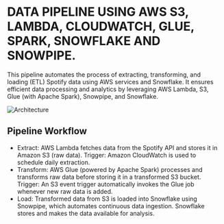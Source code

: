 # DATA PIPELINE USING AWS S3, LAMBDA, CLOUDWATCH, GLUE, SPARK, SNOWFLAKE AND SNOWPIPE.
This pipeline automates the process of extracting, transforming, and loading (ETL) Spotify data using AWS services and Snowflake. It ensures efficient data processing and analytics by leveraging AWS Lambda, S3, Glue (with Apache Spark), Snowpipe, and Snowflake.

![Architecture](https://github.com/MeenaGandham/Spotify_Datapipelines/blob/main/spotify04_usingAWSGLUE,SPARK,SNOWFLAKE/glue_spark%202.png?raw=true)

## Pipeline Workflow
- Extract: AWS Lambda fetches data from the Spotify API and stores it in Amazon S3 (raw data). Trigger: Amazon CloudWatch is used to schedule daily extraction.
- Transform: AWS Glue (powered by Apache Spark) processes and transforms raw data before storing it in a transformed S3 bucket. Trigger: An S3 event trigger automatically invokes the Glue job whenever new raw data is added.
- Load: Transformed data from S3 is loaded into Snowflake using Snowpipe, which automates continuous data ingestion. Snowflake stores and makes the data available for analysis.
